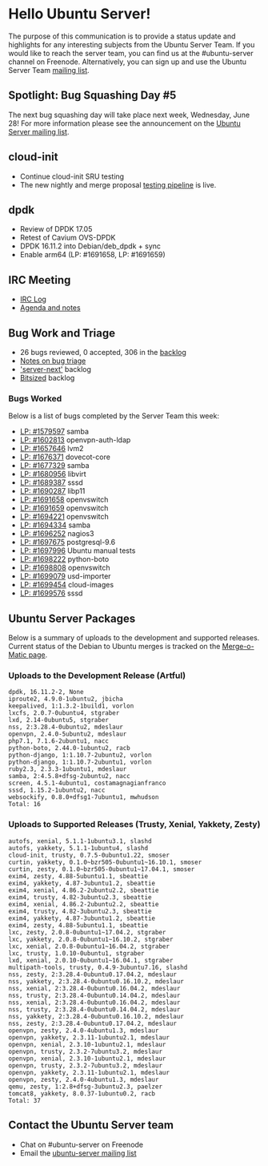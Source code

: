 # Hello Ubuntu Server!
The purpose of this communication is to provide a status update and highlights for any interesting subjects from the Ubuntu Server Team. If you would like to reach the server team, you can find us at the #ubuntu-server channel on Freenode. Alternatively, you can sign up and use the Ubuntu Server Team [mailing list](https://lists.ubuntu.com/mailman/listinfo/ubuntu-server).

## Spotlight: Bug Squashing Day #5
The next bug squashing day will take place next week, Wednesday, June 28! For more information please see the announcement on the [Ubuntu Server mailing list](https://lists.ubuntu.com/archives/ubuntu-server/2017-June/007551.html).

## cloud-init
- Continue cloud-init SRU testing
- The new nightly and merge proposal [testing pipeline](https://lists.launchpad.net/cloud-init/msg00090.html) is live.

## dpdk
- Review of DPDK 17.05
- Retest of Cavium OVS-DPDK
- DPDK 16.11.2 into Debian/deb_dpdk + sync
- Enable arm64 (LP: #1691658, LP: #1691659)

## IRC Meeting
- [IRC Log](https://ubottu.com/meetingology/logs/ubuntu-meeting/2017/ubuntu-meeting.2017-06-20-15.59.html)
- [Agenda and notes](https://wiki.ubuntu.com/ServerTeam/Meeting)

## Bug Work and Triage
- 26 bugs reviewed, 0 accepted, 306 in the [backlog](https://bugs.launchpad.net/~ubuntu-server/+subscribedbugs)
- [Notes on bug triage](https://wiki.ubuntu.com/ServerTeam/KnowledgeBase#Bug_Triage)
- ['server-next'](https://bugs.launchpad.net/ubuntu/?field.searchtext=&orderby=-importance&field.status%3Alist=NEW&field.status%3Alist=CONFIRMED&field.status%3Alist=TRIAGED&field.status%3Alist=INPROGRESS&field.status%3Alist=FIXCOMMITTED&field.status%3Alist=INCOMPLETE_WITH_RESPONSE&field.status%3Alist=INCOMPLETE_WITHOUT_RESPONSE&assignee_option=any&field.assignee=&field.bug_reporter=&field.bug_commenter=&field.subscriber=&field.structural_subscriber=&field.component-empty-marker=1&field.tag=server-next&field.tags_combinator=ANY&field.status_upstream-empty-marker=1&field.has_cve.used=&field.omit_dupes.used=&field.omit_dupes=on&field.affects_me.used=&field.has_no_package.used=&field.has_patch.used=&field.has_branches.used=&field.has_branches=on&field.has_no_branches.used=&field.has_no_branches=on&field.has_blueprints.used=&field.has_blueprints=on&field.has_no_blueprints.used=&field.has_no_blueprints=on&search=Search) backlog
- [Bitsized](https://bugs.launchpad.net/~ubuntu-server/+subscribedbugs?field.searchtext=&field.status%3Alist=NEW&field.status%3Alist=CONFIRMED&field.status%3Alist=TRIAGED&field.status%3Alist=INPROGRESS&field.status%3Alist=FIXCOMMITTED&field.status%3Alist=INCOMPLETE_WITH_RESPONSE&field.status%3Alist=INCOMPLETE_WITHOUT_RESPONSE&assignee_option=any&field.assignee=&field.bug_reporter=&field.bug_commenter=&field.subscriber=&field.structural_subscriber=&field.tag=bitesize&field.tags_combinator=ANY&field.status_upstream-empty-marker=1&field.has_cve.used=&field.omit_dupes.used=&field.omit_dupes=on&field.affects_me.used=&field.has_patch.used=&field.has_branches.used=&field.has_branches=on&field.has_no_branches.used=&field.has_no_branches=on&field.has_blueprints.used=&field.has_blueprints=on&field.has_no_blueprints.used=&field.has_no_blueprints=on&search=Search&orderby=-date_last_updated&start=0) backlog

### Bugs Worked
Below is a list of bugs completed by the Server Team this week:
- [LP: #1579597](https://pad.lv/1579597) samba
- [LP: #1602813](https://pad.lv/1602813) openvpn-auth-ldap
- [LP: #1657646](https://pad.lv/1657646) lvm2
- [LP: #1676371](https://pad.lv/1676371) dovecot-core
- [LP: #1677329](https://pad.lv/1677329) samba
- [LP: #1680956](https://pad.lv/1680956) libvirt
- [LP: #1689387](https://pad.lv/1689387) sssd
- [LP: #1690287](https://pad.lv/1690287) libp11
- [LP: #1691658](https://pad.lv/1691658) openvswitch
- [LP: #1691659](https://pad.lv/1691659) openvswitch
- [LP: #1694221](https://pad.lv/1694221) openvswitch
- [LP: #1694334](https://pad.lv/1694334) samba
- [LP: #1696252](https://pad.lv/1696252) nagios3
- [LP: #1697675](https://pad.lv/1697675) postgresql-9.6
- [LP: #1697996](https://pad.lv/1697996) Ubuntu manual tests
- [LP: #1698222](https://pad.lv/1698222) python-boto
- [LP: #1698808](https://pad.lv/1698808) openvswitch
- [LP: #1699079](https://pad.lv/1699079) usd-importer
- [LP: #1699454](https://pad.lv/1699454) cloud-images
- [LP: #1699576](https://pad.lv/1699576) sssd

## Ubuntu Server Packages
Below is a summary of uploads to the development and supported releases. Current status of the Debian to Ubuntu merges is tracked on the [Merge-o-Matic page](https://merges.ubuntu.com/main.html).

### Uploads to the Development Release (Artful)
```
dpdk, 16.11.2-2, None
iproute2, 4.9.0-1ubuntu2, jbicha
keepalived, 1:1.3.2-1build1, vorlon
lxcfs, 2.0.7-0ubuntu4, stgraber
lxd, 2.14-0ubuntu5, stgraber
nss, 2:3.28.4-0ubuntu2, mdeslaur
openvpn, 2.4.0-5ubuntu2, mdeslaur
php7.1, 7.1.6-2ubuntu1, nacc
python-boto, 2.44.0-1ubuntu2, racb
python-django, 1:1.10.7-2ubuntu2, vorlon
python-django, 1:1.10.7-2ubuntu1, vorlon
ruby2.3, 2.3.3-1ubuntu1, mdeslaur
samba, 2:4.5.8+dfsg-2ubuntu2, nacc
screen, 4.5.1-4ubuntu1, costamagnagianfranco
sssd, 1.15.2-1ubuntu2, nacc
websockify, 0.8.0+dfsg1-7ubuntu1, mwhudson
Total: 16
```

### Uploads to Supported Releases (Trusty, Xenial, Yakkety, Zesty)
```
autofs, xenial, 5.1.1-1ubuntu3.1, slashd
autofs, yakkety, 5.1.1-1ubuntu4, slashd
cloud-init, trusty, 0.7.5-0ubuntu1.22, smoser
curtin, yakkety, 0.1.0~bzr505-0ubuntu1~16.10.1, smoser
curtin, zesty, 0.1.0~bzr505-0ubuntu1~17.04.1, smoser
exim4, zesty, 4.88-5ubuntu1.1, sbeattie
exim4, yakkety, 4.87-3ubuntu1.2, sbeattie
exim4, xenial, 4.86.2-2ubuntu2.2, sbeattie
exim4, trusty, 4.82-3ubuntu2.3, sbeattie
exim4, xenial, 4.86.2-2ubuntu2.2, sbeattie
exim4, trusty, 4.82-3ubuntu2.3, sbeattie
exim4, yakkety, 4.87-3ubuntu1.2, sbeattie
exim4, zesty, 4.88-5ubuntu1.1, sbeattie
lxc, zesty, 2.0.8-0ubuntu1~17.04.2, stgraber
lxc, yakkety, 2.0.8-0ubuntu1~16.10.2, stgraber
lxc, xenial, 2.0.8-0ubuntu1~16.04.2, stgraber
lxc, trusty, 1.0.10-0ubuntu1, stgraber
lxd, xenial, 2.0.10-0ubuntu1~16.04.1, stgraber
multipath-tools, trusty, 0.4.9-3ubuntu7.16, slashd
nss, zesty, 2:3.28.4-0ubuntu0.17.04.2, mdeslaur
nss, yakkety, 2:3.28.4-0ubuntu0.16.10.2, mdeslaur
nss, xenial, 2:3.28.4-0ubuntu0.16.04.2, mdeslaur
nss, trusty, 2:3.28.4-0ubuntu0.14.04.2, mdeslaur
nss, xenial, 2:3.28.4-0ubuntu0.16.04.2, mdeslaur
nss, trusty, 2:3.28.4-0ubuntu0.14.04.2, mdeslaur
nss, yakkety, 2:3.28.4-0ubuntu0.16.10.2, mdeslaur
nss, zesty, 2:3.28.4-0ubuntu0.17.04.2, mdeslaur
openvpn, zesty, 2.4.0-4ubuntu1.3, mdeslaur
openvpn, yakkety, 2.3.11-1ubuntu2.1, mdeslaur
openvpn, xenial, 2.3.10-1ubuntu2.1, mdeslaur
openvpn, trusty, 2.3.2-7ubuntu3.2, mdeslaur
openvpn, xenial, 2.3.10-1ubuntu2.1, mdeslaur
openvpn, trusty, 2.3.2-7ubuntu3.2, mdeslaur
openvpn, yakkety, 2.3.11-1ubuntu2.1, mdeslaur
openvpn, zesty, 2.4.0-4ubuntu1.3, mdeslaur
qemu, zesty, 1:2.8+dfsg-3ubuntu2.3, paelzer
tomcat8, yakkety, 8.0.37-1ubuntu0.2, racb
Total: 37
```

## Contact the Ubuntu Server team
* Chat on #ubuntu-server on Freenode
* Email the [ubuntu-server mailing list](https://lists.ubuntu.com/mailman/listinfo/ubuntu-server)
